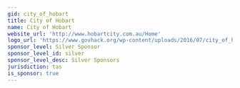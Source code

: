 ```yaml
---
gid: city_of_hobart
title: City of Hobart
name: City of Hobart
website_url: 'http://www.hobartcity.com.au/Home'
logo_url: 'https://www.govhack.org/wp-content/uploads/2016/07/city_of_hobart.png'
sponsor_level: Silver Sponsor
sponsor_level_id: silver
sponsor_level_desc: Silver Sponsors
jurisdiction: tas
is_sponsor: true
---
```

